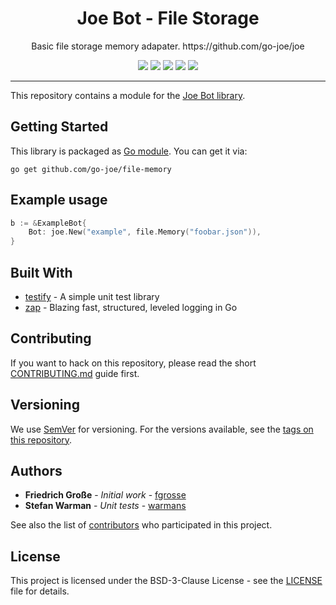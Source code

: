 <h1 align="center">Joe Bot - File Storage</h1>
<p align="center">Basic file storage memory adapater. https://github.com/go-joe/joe</p>
<p align="center">
	<a href="https://circleci.com/gh/go-joe/file-memory/tree/master"><img src="https://circleci.com/gh/go-joe/file-memory/tree/master.svg?style=shield"></a>
	<a href="https://goreportcard.com/report/github.com/go-joe/file-memory"><img src="https://goreportcard.com/badge/github.com/go-joe/file-memory"></a>
	<a href="https://codecov.io/gh/go-joe/file-memory"><img src="https://codecov.io/gh/go-joe/file-memory/branch/master/graph/badge.svg"/></a>
	<a href="https://pkg.go.dev/github.com/go-joe/file-memory?tab=doc"><img src="https://img.shields.io/badge/godoc-reference-blue.svg?color=blue"></a>
	<a href="https://github.com/go-joe/file-memory/blob/master/LICENSE"><img src="https://img.shields.io/badge/license-BSD--3--Clause-blue.svg"></a>
</p>

---

This repository contains a module for the [Joe Bot library][joe].

## Getting Started

This library is packaged as [Go module][go-modules]. You can get it via:

```
go get github.com/go-joe/file-memory
```

## Example usage

```go
b := &ExampleBot{
	Bot: joe.New("example", file.Memory("foobar.json")),
}
```

## Built With

* [testify](https://github.com/stretchr/testify) - A simple unit test library
* [zap](https://github.com/uber-go/zap) - Blazing fast, structured, leveled logging in Go

## Contributing

If you want to hack on this repository, please read the short [CONTRIBUTING.md](CONTRIBUTING.md)
guide first.

## Versioning

We use [SemVer](http://semver.org/) for versioning. For the versions available,
see the [tags on this repository][tags]. 

## Authors

- **Friedrich Große** - *Initial work* - [fgrosse](https://github.com/fgrosse)
- **Stefan Warman** - *Unit tests* - [warmans](https://github.com/warmans)

See also the list of [contributors][contributors] who participated in this project.

## License

This project is licensed under the BSD-3-Clause License - see the [LICENSE](LICENSE) file for details.

[joe]: https://github.com/go-joe/joe
[go-modules]: https://github.com/golang/go/wiki/Modules
[tags]: https://github.com/go-joe/file-memory/tags
[contributors]: https://github.com/go-joe/file-memory/contributors
